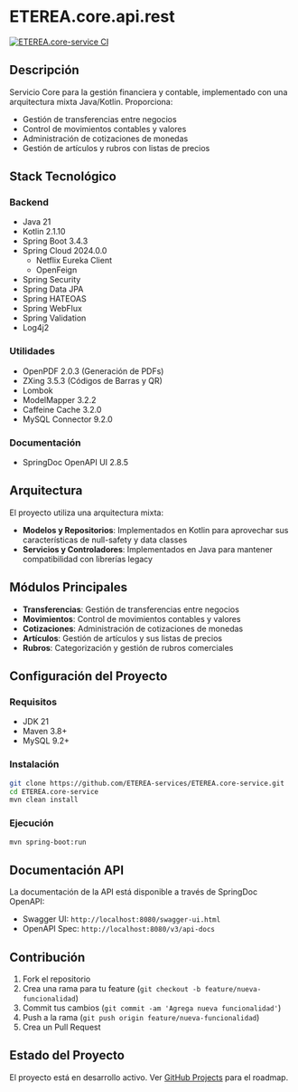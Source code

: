 # ETEREA.core.api.rest

[![ETEREA.core-service CI](https://github.com/ETEREA-services/ETEREA.core-service/actions/workflows/maven.yml/badge.svg?branch=main)](https://github.com/ETEREA-services/ETEREA.core-service/actions/workflows/maven.yml)

## Descripción

Servicio Core para la gestión financiera y contable, implementado con una arquitectura mixta Java/Kotlin. Proporciona:

- Gestión de transferencias entre negocios
- Control de movimientos contables y valores
- Administración de cotizaciones de monedas
- Gestión de artículos y rubros con listas de precios

## Stack Tecnológico

### Backend
- Java 21
- Kotlin 2.1.10
- Spring Boot 3.4.3
- Spring Cloud 2024.0.0
  - Netflix Eureka Client
  - OpenFeign
- Spring Security
- Spring Data JPA
- Spring HATEOAS
- Spring WebFlux
- Spring Validation
- Log4j2

### Utilidades
- OpenPDF 2.0.3 (Generación de PDFs)
- ZXing 3.5.3 (Códigos de Barras y QR)
- Lombok
- ModelMapper 3.2.2
- Caffeine Cache 3.2.0
- MySQL Connector 9.2.0

### Documentación
- SpringDoc OpenAPI UI 2.8.5

## Arquitectura

El proyecto utiliza una arquitectura mixta:
- **Modelos y Repositorios**: Implementados en Kotlin para aprovechar sus características de null-safety y data classes
- **Servicios y Controladores**: Implementados en Java para mantener compatibilidad con librerías legacy

## Módulos Principales

- **Transferencias**: Gestión de transferencias entre negocios
- **Movimientos**: Control de movimientos contables y valores
- **Cotizaciones**: Administración de cotizaciones de monedas
- **Artículos**: Gestión de artículos y sus listas de precios
- **Rubros**: Categorización y gestión de rubros comerciales

## Configuración del Proyecto

### Requisitos
- JDK 21
- Maven 3.8+
- MySQL 9.2+

### Instalación
```bash
git clone https://github.com/ETEREA-services/ETEREA.core-service.git
cd ETEREA.core-service
mvn clean install
```

### Ejecución
```bash
mvn spring-boot:run
```

## Documentación API

La documentación de la API está disponible a través de SpringDoc OpenAPI:
- Swagger UI: `http://localhost:8080/swagger-ui.html`
- OpenAPI Spec: `http://localhost:8080/v3/api-docs`

## Contribución

1. Fork el repositorio
2. Crea una rama para tu feature (`git checkout -b feature/nueva-funcionalidad`)
3. Commit tus cambios (`git commit -am 'Agrega nueva funcionalidad'`)
4. Push a la rama (`git push origin feature/nueva-funcionalidad`)
5. Crea un Pull Request

## Estado del Proyecto

El proyecto está en desarrollo activo. Ver [GitHub Projects](https://github.com/ETEREA-services/ETEREA.core-service/projects) para el roadmap.
